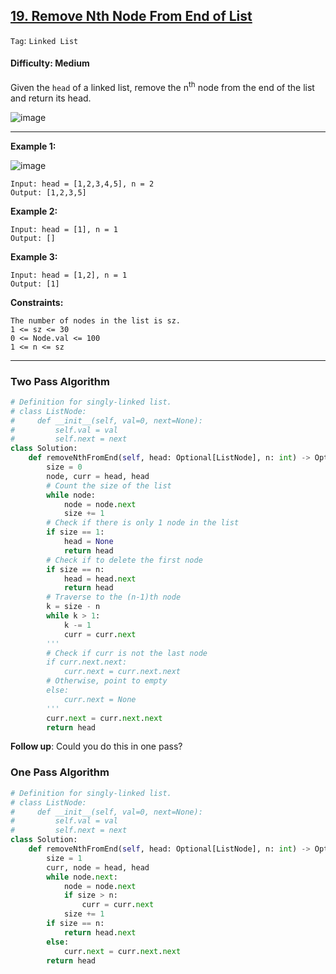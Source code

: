 ## [19. Remove Nth Node From End of List](https://leetcode.com/problems/remove-nth-node-from-end-of-list)

```Tag```: ```Linked List```

#### Difficulty: Medium

Given the ```head``` of a linked list, remove the n<sup>th</sup> node from the end of the list and return its head.

![image](https://github.com/quananhle/Python/assets/35042430/05486c13-7bfb-4ec2-b724-eddb3ebcab4c)

---

__Example 1:__

![image](https://assets.leetcode.com/uploads/2020/10/03/remove_ex1.jpg)
```
Input: head = [1,2,3,4,5], n = 2
Output: [1,2,3,5]
```

__Example 2:__
```
Input: head = [1], n = 1
Output: []
```

__Example 3:__
```
Input: head = [1,2], n = 1
Output: [1]
```

__Constraints:__
```
The number of nodes in the list is sz.
1 <= sz <= 30
0 <= Node.val <= 100
1 <= n <= sz
```

---

### Two Pass Algorithm

```Python
# Definition for singly-linked list.
# class ListNode:
#     def __init__(self, val=0, next=None):
#         self.val = val
#         self.next = next
class Solution:
    def removeNthFromEnd(self, head: Optional[ListNode], n: int) -> Optional[ListNode]:
        size = 0
        node, curr = head, head
        # Count the size of the list
        while node:
            node = node.next
            size += 1
        # Check if there is only 1 node in the list
        if size == 1:
            head = None
            return head
        # Check if to delete the first node
        if size == n:
            head = head.next
            return head
        # Traverse to the (n-1)th node
        k = size - n
        while k > 1:
            k -= 1
            curr = curr.next
        '''
        # Check if curr is not the last node
        if curr.next.next:
            curr.next = curr.next.next
        # Otherwise, point to empty
        else:
            curr.next = None
        '''
        curr.next = curr.next.next
        return head
```

__Follow up__: Could you do this in one pass?

### One Pass Algorithm

```Python
# Definition for singly-linked list.
# class ListNode:
#     def __init__(self, val=0, next=None):
#         self.val = val
#         self.next = next
class Solution:
    def removeNthFromEnd(self, head: Optional[ListNode], n: int) -> Optional[ListNode]:
        size = 1
        curr, node = head, head
        while node.next:
            node = node.next
            if size > n:
                curr = curr.next
            size += 1
        if size == n:
            return head.next
        else:
            curr.next = curr.next.next
        return head
```
